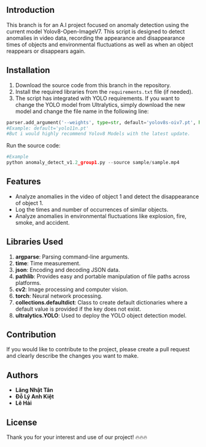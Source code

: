 ## Introduction
This branch is for an A.I project focused on anomaly detection using the current model Yolov8-Open-ImageV7. This script is designed to detect anomalies in video data, recording the appearance and disappearance times of objects and environmental fluctuations as well as when an object reappears or disappears again.
## Installation
1. Download the source code from this branch in the repository.
2. Install the required libraries from the `requirements.txt` file (if needed).
3. The script has integrated with YOLO requirements. If you want to change the YOLO model from Ultralytics, simply download the new model and change the file name in the following line:
```python
parser.add_argument('--weights', type=str, default='yolov8s-oiv7.pt', help='model.pt path(s)')
#Example: default='yolo11n.pt'
#But i would highly recommend Yolov8 Models with the latest update.    
```
Run the source code:
```python
#Example
python anomaly_detect_v1.2_group1.py --source sample/sample.mp4
```
## Features
- Analyze anomalies in the video of object 1 and detect the disappearance of object 1.
- Log the times and number of occurrences of similar objects.
- Analyze anomalies in environmental fluctuations like explosion, fire, smoke, and accident.
## Libraries Used
1. **argparse**: Parsing command-line arguments.
2. **time**: Time measurement.
3. **json**: Encoding and decoding JSON data.
4. **pathlib**: Provides easy and portable manipulation of file paths across platforms.
5. **cv2**: Image processing and computer vision.
6. **torch**: Neural network processing.
7. **collections.defaultdict**: Class to create default dictionaries where a default value is provided if the key does not exist.
8. **ultralytics.YOLO**: Used to deploy the YOLO object detection model.
## Contribution
If you would like to contribute to the project, please create a pull request and clearly describe the changes you want to make.
## Authors
- **Lăng Nhật Tân**
- **Đỗ Lý Anh Kiệt**
- **Lê Hải**
## License
Thank you for your interest and use of our project! 🔥🔥🔥
